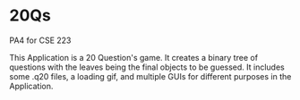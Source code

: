 20Qs
====

PA4 for CSE 223

This Application is a 20 Question's game.
It creates a binary tree of questions with the leaves being the final objects to be guessed.
It includes some .q20 files, a loading gif, and multiple GUIs for different purposes in the Application.
